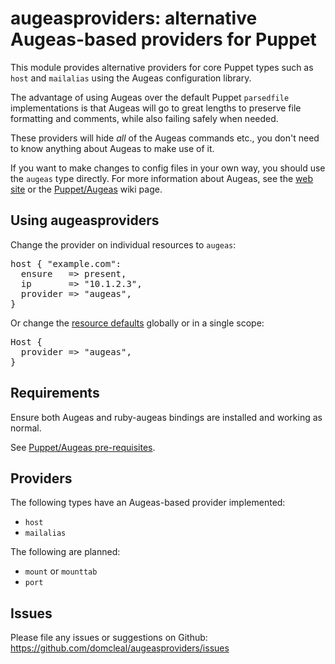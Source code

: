 # augeasproviders: alternative Augeas-based providers for Puppet

This module provides alternative providers for core Puppet types such as
`host` and `mailalias` using the Augeas configuration library.

The advantage of using Augeas over the default Puppet `parsedfile`
implementations is that Augeas will go to great lengths to preserve file
formatting and comments, while also failing safely when needed.

These providers will hide *all* of the Augeas commands etc., you don't need to
know anything about Augeas to make use of it.

If you want to make changes to config files in your own way, you should use
the `augeas` type directly.  For more information about Augeas, see the
[web site](http://augeas.net) or the
[Puppet/Augeas](http://projects.puppetlabs.com/projects/puppet/wiki/Puppet_Augeas)
wiki page.

## Using augeasproviders

Change the provider on individual resources to `augeas`:

<pre>
host { "example.com":
  ensure   => present,
  ip       => "10.1.2.3",
  provider => "augeas",
}
</pre>

Or change the [resource
defaults](http://docs.puppetlabs.com/guides/language_guide.html#resource-defaults)
globally or in a single scope:

<pre>
Host {
  provider => "augeas",
}
</pre>

## Requirements

Ensure both Augeas and ruby-augeas bindings are installed and working as normal.

See [Puppet/Augeas pre-requisites](http://projects.puppetlabs.com/projects/puppet/wiki/Puppet_Augeas#Pre-requisites).

## Providers

The following types have an Augeas-based provider implemented:

  * `host`
  * `mailalias`

The following are planned:

  * `mount` or `mounttab`
  * `port`

## Issues

Please file any issues or suggestions on Github:
  https://github.com/domcleal/augeasproviders/issues
